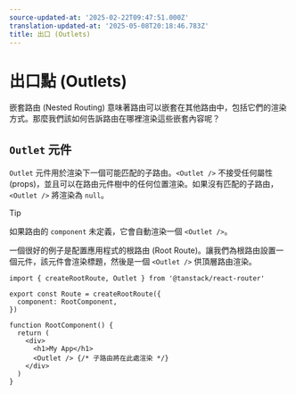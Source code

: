 ```yaml
---
source-updated-at: '2025-02-22T09:47:51.000Z'
translation-updated-at: '2025-05-08T20:18:46.783Z'
title: 出口 (Outlets)
---
```


# 出口點 (Outlets)

嵌套路由 (Nested Routing) 意味著路由可以嵌套在其他路由中，包括它們的渲染方式。那麼我們該如何告訴路由在哪裡渲染這些嵌套內容呢？

## `Outlet` 元件

`Outlet` 元件用於渲染下一個可能匹配的子路由。`<Outlet />` 不接受任何屬性 (props)，並且可以在路由元件樹中的任何位置渲染。如果沒有匹配的子路由，`<Outlet />` 將渲染為 `null`。

> [!TIP]
> 如果路由的 `component` 未定義，它會自動渲染一個 `<Outlet />`。

一個很好的例子是配置應用程式的根路由 (Root Route)。讓我們為根路由設置一個元件，該元件會渲染標題，然後是一個 `<Outlet />` 供頂層路由渲染。

```tsx
import { createRootRoute, Outlet } from '@tanstack/react-router'

export const Route = createRootRoute({
  component: RootComponent,
})

function RootComponent() {
  return (
    <div>
      <h1>My App</h1>
      <Outlet /> {/* 子路由將在此處渲染 */}
    </div>
  )
}
```
